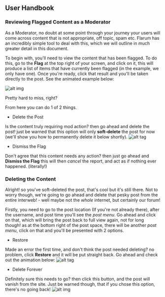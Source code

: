 ## User Handbook

### Reviewing Flagged Content as a Moderator

As a Moderator, no doubt at some point through your journey your users will come across content that is not appropriate, off topic, spam etc. Flarum has an incredibly simple tool to deal with this, which we will outline in much greater detail in this document.

To begin with, you'll need to view the content that has been flagged. To do this, go to the **Flag** at the top right of your screen, and click on it, this will produce a list of items that have currently been flagged (in the example, we only have one). Once you're ready, click that result and you'll be taken directly to the post. See the animated example below:

![alt img](http://i.imgur.com/ka9R68M.gif)


Pretty hard to miss, right?

From here you can do 1 of 2 things.

 - Delete the Post

Is the content truly requiring mod action? then go ahead and delete the post! just be warned that this option will only **soft-delete** the post for now (we'll show you how to permanently delete it below shortly).
![alt tag](http://i.imgur.com/RfllSQx.gif)

 - Dismiss the Flag

Don't agree that this content needs any action? then just go ahead and **Dismiss the Flag** this will then _cancel_ the report, and act as if nothing ever happened. (literally!)

### Deleting the Content

Alright! so you've soft-deleted the post, that's cool but it's still there. Not to worry though, we're going to go ahead and delete that pesky post from the entire interweb! - well maybe not the _whole_ internet, but certainly our forum!

Firstly, you need to go to the post location (If you're not already there), after the username, and post time you'll see the _post menu_. Go ahead and click on that, which will bring the post back to full view again, not for long though! as at the bottom right of the post space, there will be another _post menu_, click on that and you'll be presented with 2 options.

 - Restore

Made an error the first time, and don't think the post needed deleting? no problem, click **Restore** and it will be put straight back. Go ahead and check out the animation below:
![alt tag](http://i.imgur.com/3950KkC.gif)

 - Delete Forever

Definitely sure this needs to go? then click this button, and the post will vanish from the site. Just be warned though, that if you chose this option, there's no going back!
![alt img](http://i.imgur.com/x6DxtER.gif)
